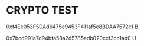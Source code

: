 # CRYPTO TEST

0xf4Ee053F5DAd6475e9453F411af5e8BDAA7572c1
B

0x7bcd991a7d94bfa58a2d5785adb020ccf3cc1ad0
U
